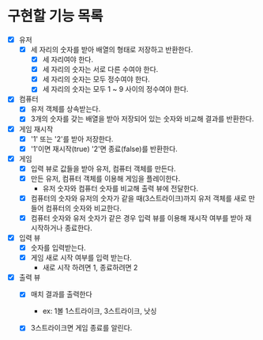 # 구현할 기능 목록
- [x] 유저
  - [x] 세 자리의 숫자를 받아 배열의 형태로 저장하고 반환한다.
    - [x] 세 자리여야 한다.
    - [x] 세 자리의 숫자는 서로 다른 수여야 한다.
    - [x] 세 자리의 숫자는 모두 정수여야 한다.
    - [x] 세 자리의 숫자는 모두 1 ~ 9 사이의 정수여야 한다.
- [x] 컴퓨터
  - [x] 유저 객체를 상속받는다.
  - [x] 3개의 숫자를 갖는 배열을 받아 저장되어 있는 숫자와 비교해 결과를 반환한다.
- [x] 게임 재시작
  - [x] '1' 또는 '2'를 받아 저장한다.
  - [x] '1'이면 재시작(true) '2'면 종료(false)를 반환한다.
- [x] 게임
  - [x] 입력 뷰로 값들을 받아 유저, 컴퓨터 객체를 만든다.
  - [x] 만든 유저, 컴퓨터 객체를 이용해 게임을 플레이한다.
    - 유저 숫자와 컴퓨터 숫자를 비교해 출력 뷰에 전달한다.
  - [x] 컴퓨터의 숫자와 유저의 숫자가 같을 때(3스트라이크)까지 유저 객체를 새로 만들어 컴퓨터의 숫자와 비교한다.
  - [x] 컴퓨터 숫자와 유저 숫자가 같은 경우 입력 뷰를 이용해 재시작 여부를 받아 재시작하거나 종료한다.
- [x] 입력 뷰
  - [x] 숫자를 입력받는다.
  - [x] 게임 새로 시작 여부를 입력 받는다.
    - 새로 시작 하려면 1, 종료하려면 2
- [x] 출력 뷰
  - [x] 매치 결과를 출력한다 
    - ex: 1볼 1스트라이크, 3스트라이크, 낫싱
  - [x] 3스트라이크면 게임 종료를 알린다.
  
